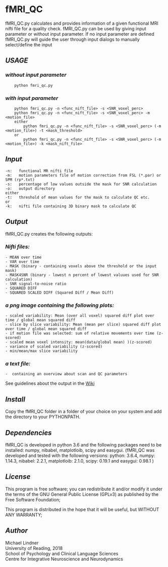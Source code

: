 # fMRI_QC
fMRI_QC.py calculates and provides information of a given functional MRI nifti file for a quality check.
fMRI_QC.py can be used by giving input parameter or without input parameter. If no input parameter are defined
fMRI_QC.py will guide the user through input dialogs to manually select/define the input

## *USAGE*


### *without input parameter*
        python fmri_qc.py
		
		
### *with input parameter*
        python fmri_qc.py -n <func_nift_file> -s <SNR_voxel_perc>
        python fmri_qc.py -n <func_nift_file> -s <SNR_voxel_perc> -m <motion_file>
        either
            python fmri_qc.py -n <func_nift_file> -s <SNR_voxel_perc> (-m <motion_file>) -t <mask_threshold>
        or
            python fmri_qc.py -n <func_nift_file> -s <SNR_voxel_perc> (-m <motion_file>) -k <mask_nift_file>
        

## *Input*
        
	-n:   functional MR nifti file
	-m:   motion parameters file of motion correction from FSL (*.par) or SPM (rp*.txt)
	-s:   percentage of low values outside the mask for SNR calculation
	-o:   output directory
	either
	-t:   threshold of mean values for the mask to calculate QC etc.
	or
	-k:   nifti file containing 3D binary mask to calculate QC
    
    
    
## *Output*
fMRI_QC.py creates the following outputs:

### *Nifti files:*

	- MEAN over time
	- VAR over time
	- MASK (binary - containing voxels above the threshold or the input mask)
	- MASK4SNR (binary - lowest n percent of lowest valuues used for SNR calculation)
	- SNR signal-to-noise ratio
	- SQUARED DIFF
	- SQUARED SCALED DIFF (Squared Diff / Mean Diff)

### *a png image containing the following plots:*
	- scaled variability: Mean (over all voxel) squared diff plot over time / global mean squared diff
	- slice by slice variability: Mean (mean per slice) squared diff plot over time / global mean squared diff
	- if motion file was selected: sum of relative movements over time (z-scored)
	- scaled mean voxel intensity: mean(data/global mean) )(z-scored)
	- variance of scaled variability (z-scored)
	- min/mean/max slice variability

### *a text file:*
	-  containing an overview about scan and QC parameters

See guidelines about the output in the [Wiki](https://github.com/DrMichaelLindner/fMRI_QC/wiki)


## *Install*  
Copy the fMRI_QC folder in a folder of your choice on your system and add the directory to your PYTHONPATH.


## *Dependencies*  
fMRI_QC is developed in python 3.6 and the following packages need to be installed: 
numpy, nibabel, matplotloib, scipy and easygui. 
(fMRI_QC was developed and tested with the following versions: 
python: 3.6.4, numpy: 1.14.3, nibabel: 2.2.1, matplotloib: 2.1.0, scipy: 0.19.1 and easygui: 0.98.1 )

    
## *License*  
This program is free software; you can redistribute it and/or modify
it under the terms of the GNU General Public License (GPLv3) as published
by the Free Software Foundation;

This program is distributed in the hope that it will be useful, but WITHOUT ANY WARRANTY;
  
  
## *Author*
Michael Lindner  
University of Reading, 2018  
School of Psychology and Clinical Language Sciences  
Centre for Integrative Neuroscience and Neurodynamics
